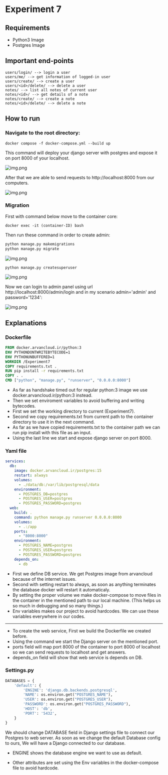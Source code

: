 # Experiment 7

## Requirements
- Python3 Image
- Postgres Image

## Important end-points
```
users/login/ --> login a user
users/me/ --> get information of logged-in user
users/create/ --> create a user
users/<id>/delete/ --> delete a user
notes/ --> list all notes of current user
notes/<id>/ --> get details of a note
notes/create/ --> create a note
notes/<id>/delete/ --> delete a note
```

## How to run

### Navigate to the root directory:
```
docker compose -f docker-compose.yml --build up
```

This command will deploy your django server with postgres and expose it on port 8000 of your localhost.

![img.png](screenshots/image1.png)

After that we are able to send requests to http://localhost:8000 from our computers.

![img.png](screenshots/image2.png)

### Migration

First with command below move to the container core:
```
docker exec -it (container-ID) bash
```
Then run these command in order to create admin:
```python
python manage.py makemigrations
python manage.py migrate
```
![img.png](screenshots/image3.png)

```python
python manage.py createsuperuser
```
![img.png](screenshots/image4.png)

Now we can login to admin panel using url http://localhost:8000/admin/login and in my scenario admin='admin' and password='1234':

![img.png](screenshots/image5.png)

## Explanations

### Dockerfile

```dockerfile
FROM docker.arvancloud.ir/python:3
ENV PYTHONDONTWRITEBYTECODE=1
ENV PYTHONUNBUFFERED=1
WORKDIR /Experiment7
COPY requirements.txt .
RUN pip install -r requirements.txt
COPY . .
CMD ["python", "manage.py", "runserver", "0.0.0.0:8000"]
```

- As far as handshake timed out for regular python:3 image we use docker.arvancloud.ir/python:3 instead.
- Then we set enviroment variables to avoid buffering and writing bytecodes.
- First we set the working directory to current (Experiment7).
- Second we copy requirements.txt from current path to the container directory to use it in the next command.
- As far as we have copied requirements.txt to the container path we can run pip install with this file as an input.
- Using the last line we start and expose django server on port 8000.

### Yaml file

```yaml
services:
  db:
    image: docker.arvancloud.ir/postgres:15
    restart: always
    volumes:
      - ./data/db:/var/lib/postgresql/data
    environment:
      - POSTGRES_DB=postgres
      - POSTGRES_USER=postgres
      - POSTGRES_PASSWORD=postgres
  web:
    build: .
    command: python manage.py runserver 0.0.0.0:8000
    volumes:
      - .:/app
    ports:
      - "8000:8000"
    environment:
      - POSTGRES_NAME=postgres
      - POSTGRES_USER=postgres
      - POSTGRES_PASSWORD=postgres
    depends_on:
      - db
```

- First we define DB service. We get Postgres image from arvancloud because of the internet issues.
- Second with setting restart to always, as soon as anything terminates the database docker will restart it automaticaly.
- By setting the proper volume we make docker-compose to move files in the container in the mentioned path to our local machine. (This helps us so much in debugging and so many things.)
- Env variables makes our project to avoid hardcodes. We can use these variables everywhere in our codes.
---

- To create the web service, First we build the Dockerfile we created before.
- Using the command we start the Django server on the mentioned port.
- ports field will map port 8000 of the container to port 8000 of localhost so we can send requests to localhost and get answers.
- depends_on field will show that web service is depends on DB.

### Settings.py

```python
DATABASES = {
    'default': {
        'ENGINE': 'django.db.backends.postgresql',
        'NAME': os.environ.get("POSTGRES_NAME"),
        'USER': os.environ.get("POSTGRES_USER"),
        'PASSWORD': os.environ.get("POSTGRES_PASSWORD"),
        'HOST': 'db',
        'PORT': '5432',
    }
}
```

We should change DATABASE field in Django settings file to connect our Postgres to web server. As soon as we change the default Database config to ours, We will have a Django connected to our database.

- ENGINE shows the database engine we want to use as default.

- Other attributes are set using the Env variables in the docker-compose file to avoid hardcode.
